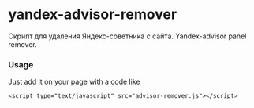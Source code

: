 # yandex-advisor-remover
Скрипт для удаления Яндекс-советника с сайта. Yandex-advisor panel remover.

### Usage
Just add it on your page with a code like

```
<script type="text/javascript" src="advisor-remover.js"></script>
```